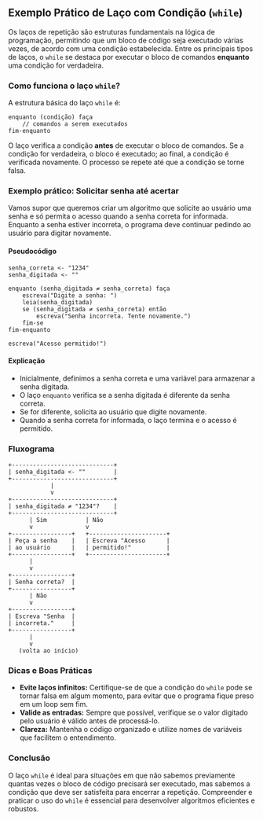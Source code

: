 
## Exemplo Prático de Laço com Condição (`while`)

Os laços de repetição são estruturas fundamentais na lógica de programação, permitindo que um bloco de código seja executado várias vezes, de acordo com uma condição estabelecida. Entre os principais tipos de laços, o `while` se destaca por executar o bloco de comandos **enquanto** uma condição for verdadeira.

### Como funciona o laço `while`?

A estrutura básica do laço `while` é:

```pseudocode
enquanto (condição) faça
    // comandos a serem executados
fim-enquanto
```

O laço verifica a condição **antes** de executar o bloco de comandos. Se a condição for verdadeira, o bloco é executado; ao final, a condição é verificada novamente. O processo se repete até que a condição se torne falsa.

### Exemplo prático: Solicitar senha até acertar

Vamos supor que queremos criar um algoritmo que solicite ao usuário uma senha e só permita o acesso quando a senha correta for informada. Enquanto a senha estiver incorreta, o programa deve continuar pedindo ao usuário para digitar novamente.

#### Pseudocódigo

```pseudocode
senha_correta <- "1234"
senha_digitada <- ""

enquanto (senha_digitada ≠ senha_correta) faça
    escreva("Digite a senha: ")
    leia(senha_digitada)
    se (senha_digitada ≠ senha_correta) então
        escreva("Senha incorreta. Tente novamente.")
    fim-se
fim-enquanto

escreva("Acesso permitido!")
```

#### Explicação

- Inicialmente, definimos a senha correta e uma variável para armazenar a senha digitada.
- O laço `enquanto` verifica se a senha digitada é diferente da senha correta.
- Se for diferente, solicita ao usuário que digite novamente.
- Quando a senha correta for informada, o laço termina e o acesso é permitido.

### Fluxograma

```plaintext
+-----------------------------+
| senha_digitada <- ""        |
+-----------------------------+
            |
            v
+-----------------------------+
| senha_digitada ≠ "1234"?    |
+-----------------------------+
      | Sim           | Não
      v               v
+-----------------+   +----------------------+
| Peça a senha    |   | Escreva "Acesso      |
| ao usuário      |   | permitido!"          |
+-----------------+   +----------------------+
      |
      v
+-----------------+
| Senha correta?  |
+-----------------+
      | Não
      v
+-----------------+
| Escreva "Senha  |
| incorreta."     |
+-----------------+
      |
      v
   (volta ao início)
```

### Dicas e Boas Práticas

- **Evite laços infinitos:** Certifique-se de que a condição do `while` pode se tornar falsa em algum momento, para evitar que o programa fique preso em um loop sem fim.
- **Valide as entradas:** Sempre que possível, verifique se o valor digitado pelo usuário é válido antes de processá-lo.
- **Clareza:** Mantenha o código organizado e utilize nomes de variáveis que facilitem o entendimento.

### Conclusão

O laço `while` é ideal para situações em que não sabemos previamente quantas vezes o bloco de código precisará ser executado, mas sabemos a condição que deve ser satisfeita para encerrar a repetição. Compreender e praticar o uso do `while` é essencial para desenvolver algoritmos eficientes e robustos.
```
